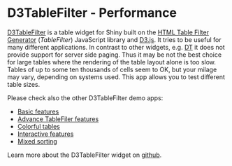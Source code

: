 # D3TableFilter - Performance

[D3TableFilter](https://github.com/ThomasSiegmund/D3TableFilter) is a table widget for Shiny built on the [HTML Table Filter Generator](http://tablefilter.free.fr/)  (*TableFilter*) JavaScript library and [D3.js](http://d3js.org/). It tries to be useful for many different applications. In contrast to other widgets, e.g. [DT](http://rstudio.github.io/DT/) it does not provide support for server side paging. Thus it may be not the best choice for large tables where the rendering of the table layout alone is too slow. Tables of up to some ten thousands of cells seem to OK, but your milage may vary, depending on systems used. This app allows you to test different table sizes.

Please check also the other D3TableFilter demo apps:

* [Basic features](https://thomassiegmund.shinyapps.io/basic/)
* [Advance TableFiler features](https://thomassiegmund.shinyapps.io/features/)
* [Colorful tables](https://thomassiegmund.shinyapps.io/colour/)
* [Interactive features](https://thomassiegmund.shinyapps.io/interaction/)
* [Mixed sorting](https://thomassiegmund.shinyapps.io/mixedsort/)

Learn more about the D3TableFilter widget on [github](https://github.com/ThomasSiegmund/D3TableFilter).

